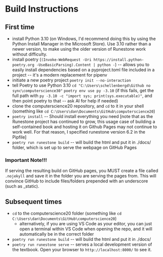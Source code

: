 # Build Instructions

## First time
- install Python 3.10 (on Windows, I'd recommend doing this by using the Python Install Manager in the Microsoft Store). Use 3.10 rather than a newer version, to make using the older version of Runestone work without difficulty.
- install poetry (``(Invoke-WebRequest -Uri https://install.python-poetry.org -UseBasicParsing).Content | python -``) -- allows you to easily install dependencies based on a pyproject.toml file included in a project -- it's a modern replacement for pipenv
- initiate a new poetry project ``poetry init --no-interaction``
- tell Poetry to use Python 3.10
  ``cd "C:\Users\schellenbergd\Github no sync\computerscience30"``
  ``poetry env use py -3.10`` (if this fails, get the full path with ``py -3.10 -c "import sys; print(sys.executable)"``, and then point poetry to that -- ask AI for help if needed)
- clone the computerscience20 repository, and `cd` to it in your shell (something like `cd C:\Users\dan\Documents\GitHub\computerscience20`)
- `poetry install` --  Should install everything you need [note that as the Runestone project has continued to grow, this usage case of building a self-contained book and hosting it on Github Pages may not continue to work well. For that reason, I specified runestone version 6.2 in the Pipfile]
- `poetry run runestone build` -- will build the html and put it in ./docs/ folder, which is set up to serve the webpage on GitHub Pages

### Important Note!!!
If serving the resulting build on GitHub pages, you MUST create a file called `.nojekyll` and save it in the folder you are serving the pages from. This will convince GitHub to include files/folders prepended with an underscore (such as _static).

## Subsequent times
- `cd` to the computerscience20 folder (something like `cd C:\Users\dan\Documents\GitHub\computerscience20`) 
    - alternatively, if you are using VS Code as your editor, you can just open a terminal within VS Code when opening the repo, and it will automatically be in the correct folder
- `poetry run runestone build` -- will build the html and put it in ./docs/
- `poetry run runestone serve` -- serves a local development version of the textbook. Open your browser to `http://localhost:8000/` to see it.